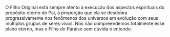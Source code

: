 ﻿O Filho Original está sempre atento à execução dos aspectos espirituais do propósito eterno do Pai, à proporção que ela se desdobra progressivamente nos fenômenos dos universos em evolução com seus múltiplos grupos de seres vivos. Nós não compreendemos totalmente esse plano eterno, mas o Filho do Paraíso sem dúvida o entende.